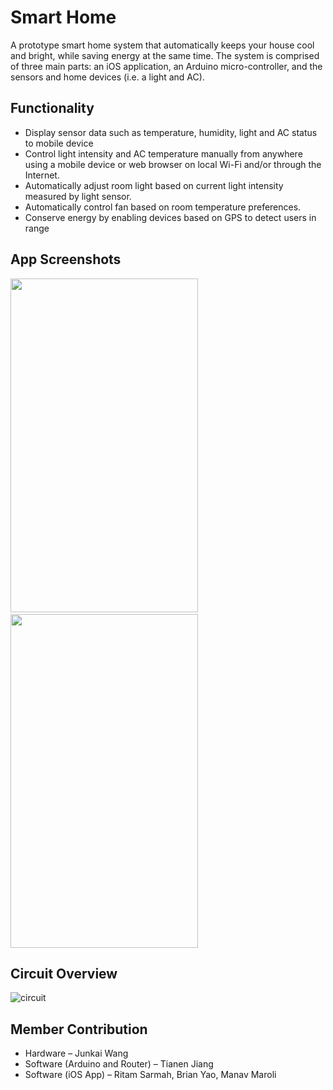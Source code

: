 # Smart Home

A prototype smart home system that automatically keeps your house cool and bright, while saving energy at the same time. The system is comprised of three main parts: an iOS application, an Arduino micro-controller, and the sensors and home devices (i.e. a light and AC).

## Functionality
- Display sensor data such as temperature, humidity, light and AC status to mobile device
- Control light intensity and AC temperature manually from anywhere using a mobile device or web browser on local Wi-Fi and/or through the Internet.
- Automatically adjust room light based on current light intensity measured by light sensor.
- Automatically control fan based on room temperature preferences.
- Conserve energy by enabling devices based on GPS to detect users in range

## App Screenshots
<img src="https://user-images.githubusercontent.com/17148467/33646947-2fc6b4da-da07-11e7-92b6-086ebdca571b.png" height="534" width="300">&nbsp;&nbsp;&nbsp;&nbsp;&nbsp;&nbsp;&nbsp;<img src="https://user-images.githubusercontent.com/17148467/33646952-333ad20e-da07-11e7-9a1e-09169322441d.png" height="534" width="300">

## Circuit Overview
![circuit](https://user-images.githubusercontent.com/17148467/33646980-55a112d6-da07-11e7-98ed-7da68f0a0f1b.png)

## Member Contribution
- Hardware – Junkai Wang
- Software (Arduino and Router) – Tianen Jiang
- Software (iOS App) – Ritam Sarmah, Brian Yao, Manav Maroli
